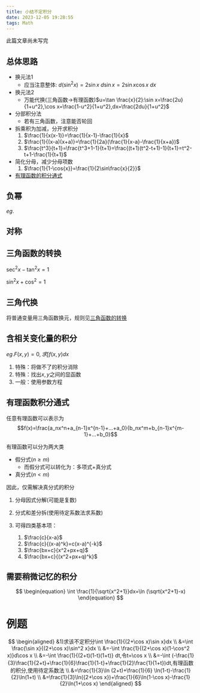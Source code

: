 ```yaml
---
title: 小结不定积分
date: 2023-12-05 19:28:55
tags: Math
---
```


<div class="message-body">此篇文章尚未写完</div>


<!--more-->

## 总体思路
- 换元法1
  - 应当注意整体: $d(\sin^2x)=2\sin x\ d\sin x=2\sin x \cos x \ dx$
- 换元法2
  - 万能代换(三角函数->有理函数)$u=\tan \frac{x}{2}:\sin x=\frac{2u}{1+u^2},\cos x=\frac{1-u^2}{1+u^2},dx=\frac{2du}{1+u^2}$
- 分部积分法
  - 若有三角函数，注意能否轮回
- 拆乘积为加减，分开求积分
  1. $\frac{1}{x(x-1)}=\frac{1}{x-1}-\frac{1}{x}$
  2. $\frac{1}{(x-a)(x+a)}=\frac{1}{2a}(\frac{1}{x-a}-\frac{1}{x+a})$
  3. $\frac{t^3}{t+1}=\frac{t^3+1-1}{t+1}=\frac{(t+1)(t^2-t+1)-1}{t+1}=t^2-t+1-\frac{1}{t+1}$
- 简化分母，减少分母项数
  1. $\frac{1}{1-\cos{x}}=\frac{1}{2\sin\frac{x}{2}}$
- [有理函数的积分通式](#有理函数积分通式)



## 负幂
$eg.$
## 对称


## 三角函数的转换

$\sec^2x-\tan^2x=1$

$\sin^2x+\cos^2=1$

## 三角代换
将普通变量用三角函数换元，规则见[三角函数的转换](#三角函数的转换)

## 含相关变化量的积分
$eg. F(x,y)=0,求 \int f(x,y)dx$

1. 特殊：将做不了的积分消除
2. 特殊：找出$x,y$之间的显函数
3. 一般：使用参数方程

## 有理函数积分通式
任意有理函数可以表示为
$$f(x)=\frac{a_nx^n+a_{n-1}x^{n-1}+...+a_0}{b_nx^m+b_{n-1}x^{m-1}+...+b_0}$$

有理函数可以分为两大类
- 假分式($n \geq m$)
  - 而假分式可以转化为：多项式+真分式
- 真分式($n<m$)
 
因此，仅需解决真分式的积分

1. 分母因式分解(可能是复数)
2. 分式和差分拆(使用待定系数法求系数)
3. 可得四类基本项：
   
   1. $\frac{c}{x-a}$
   2. $\frac{c}{(x-a)^k}=c(x-a)^{-k}$
   3. $\frac{bx+c}{x^2+px+q}$
   4. $\frac{bx+c}{(x^2+px+q)^k}$
## 需要稍微记忆的积分
$$
\begin{equation}
  \int \frac{1}{\sqrt{x^2+1}}dx=\ln (\sqrt{x^2+1}-x)
\end{equation}
$$

# 例题
$$
\begin{aligned}
&1)求该不定积分\int \frac{1}{(2+\cos x)\sin x}dx 
\\
&=\int \frac{\sin x}{(2+\cos x)\sin^2 x}dx 
\\
&=-\int \frac{1}{(2+\cos x)(1-\cos^2 x)}d\cos x
\\
&=-\int \frac{1}{(2+t)(1-t)(1+t)} dt,令t=\cos x
\\
&=-\int (-\frac{1}{3}\frac{1}{2+t}+\frac{1}{6}\frac{1}{1-t}+\frac{1}{2}\frac{1}{1+t})dt,有理函数的积分,使用待定系数法
\\
&=\frac{1}{3}\ln (2+t)+\frac{1}{6} \ln(1-t)-\frac{1}{2}\ln(1+t)
\\
&=\frac{1}{3}\ln({2+\cos x})+\frac{1}{6}\ln(1-\cos x)-\frac{1}{2}\ln(1+\cos x)
\end{aligned}
$$
